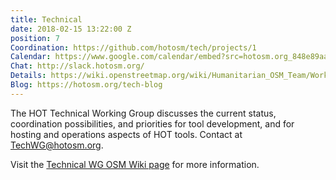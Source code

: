 ```yaml
---
title: Technical
date: 2018-02-15 13:22:00 Z
position: 7
Coordination: https://github.com/hotosm/tech/projects/1
Calendar: https://www.google.com/calendar/embed?src=hotosm.org_848e89aaiab04ag94d23rqn558%40group.calendar.google.com
Chat: http://slack.hotosm.org/
Details: https://wiki.openstreetmap.org/wiki/Humanitarian_OSM_Team/Working_groups/Technical
Blog: https://hotosm.org/tech-blog
---
```


The HOT Technical Working Group discusses the current status, coordination possibilities, and priorities for tool development, and for hosting and operations aspects of HOT tools. Contact at [TechWG@hotosm.org](mailto:TechWG@hotosm.org).

Visit the [Technical WG OSM Wiki page](https://wiki.openstreetmap.org/wiki/Humanitarian_OSM_Team/Working_groups/Technical) for more information.
